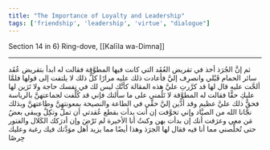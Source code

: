 ```yaml
---
title: "The Importance of Loyalty and Leadership"
tags: ['friendship', 'leadership', 'virtue', "dialogue"]
---
```


 Section 14 in 6) Ring-dove, [[Kalīla wa-Dimna]]

---
ثم إنَّ الجُرَذ أخذ في تقريض العُقَد التي كانت فيها المطوَّقة فقالت له ابدأ بتقريض عُقَد سائر الحمام قَبْلي وانصرِف إليَّ فأعادت ذلك عليه مرارًا  كلُّ ذلك لا يلتفت إلى قولها  فلمَّا ألحَّت عليه قال لها قد كرَّرتِ عليَّ هذه المقالة كأنَّك ليس لك في نفسك حاجة ولا تَرَين لها عليكِ حقًّا فقالت له المطوَّقة لا تَلُمني على ما سألتك فإني قد كُلِّفت لجماعتهنَّ بالرياسة فحقُّ ذلك عليَّ عظيم وقد أدَّين إليَّ حقِّي في الطاعة والنصيحة بمعونتهنَّ وطاعتهنَّ وبذلك نجَّانا الله من الصيَّاد وإني تخوَّفت  إن أنت بدأت بقطع عُقدتي  أن تملَّ وتكِلَّ ويبقى بعضُ مَن معي وعرَفت أنك إن بدأت بهن وكنتُ أنا الأخيرة لم تَرْضَ  وإن أدرَكك الكَلال والفتور  حتى تُخلِّصني مما أنا فيه فقال لها الجرَذ وهذا أيضًا مما يزيد أهل موَدَّتك فيك رغبة وعليك حِرصًا
